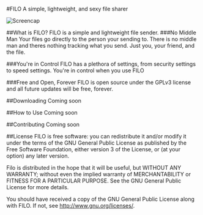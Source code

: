 #FILO
A simple, lightweight, and sexy file sharer

![Screencap](http://i.imgur.com/0ptK9IJ.png)

##What is FILO?
FILO is a simple and lightweight file sender. 
###No Middle Man
Your files go directly to the person your sending to. There is no middle man and theres nothing tracking what you send.
Just you, your friend, and the file.

###You're in Control
FILO has a plethora of settings, from security settings to speed settings. You're in control when you use FILO

###Free and Open, Forever
FILO is open source under the GPLv3 license and all future updates will be free, forever.

##Downloading
Coming soon

##How to Use
Coming soon

##Contributing
Coming soon

##License
FILO is free software: you can redistribute it and/or modify
it under the terms of the GNU General Public License as published by
the Free Software Foundation, either version 3 of the License, or
(at your option) any later version.

Filo is distributed in the hope that it will be useful,
but WITHOUT ANY WARRANTY; without even the implied warranty of
MERCHANTABILITY or FITNESS FOR A PARTICULAR PURPOSE.  See the
GNU General Public License for more details.

You should have received a copy of the GNU General Public License
along with FILO.  If not, see <http://www.gnu.org/licenses/>.

